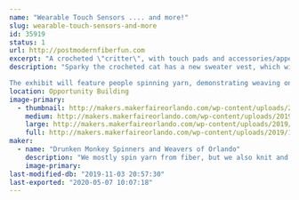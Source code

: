 ```yaml
---
name: "Wearable Touch Sensors .... and more!"
slug: wearable-touch-sensors-and-more
id: 35919
status: 1
url: http://postmodernfiberfun.com
excerpt: "A crocheted \"critter\", with touch pads and accessories/appendages of handspun conductive yarn to touch and interact with, plus handwoven fabric with touch sensors.  Demo of spinning and weaving yarn.  Free take-away activity."
description: "Sparky the crocheted cat has a new sweater vest, which will have an Adafruit Circuit Playground Express on its \"chest\" (think Iron Man).  The CPE has build in LEDs, sound, etc. which will be activated by touching various conductive areas/appendages.  Conductive fiber spun and plyed with orange wool yarn will be used to make touch pads and a hat/appendage.  Small handwoven fabric pieces also have touch sensors woven in, with either conductive thread or handspun conductive yarn for the sensor area.  The Cat Cube has a conductive ear on the cat face, and conductive crocheted blocks on each side, again using an Adafruit Circuit Playground Express.

The exhibit will feature people spinning yarn, demonstrating weaving on different types of looms, and a free take-away (or do it now) weaving activity."
location: Opportunity Building
image-primary:
  - thumbnail: http://makers.makerfaireorlando.com/wp-content/uploads/2019/10/sparky-poses-with-circuit-playground-express-small-150x150.jpg
    medium: http://makers.makerfaireorlando.com/wp-content/uploads/2019/10/sparky-poses-with-circuit-playground-express-small-117x300.jpg
    large: http://makers.makerfaireorlando.com/wp-content/uploads/2019/10/sparky-poses-with-circuit-playground-express-small.jpg
    full: http://makers.makerfaireorlando.com/wp-content/uploads/2019/10/sparky-poses-with-circuit-playground-express-small.jpg
maker:
  - name: "Drunken Monkey Spinners and Weavers of Orlando"
    description: "We mostly spin yarn from fiber, but we also knit and weave.  We include new tools (EL wire, Arduino, Raspberry Pi, particle photon, RFID tags, sensors, LEDs, etc.) with traditional techniques to make e-textiles.  "
    image-primary: 
last-modified-db: "2019-11-03 20:57:30"
last-exported: "2020-05-07 10:07:18"
---
```

